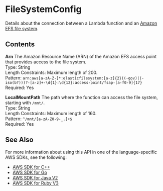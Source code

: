 # FileSystemConfig<a name="API_FileSystemConfig"></a>

Details about the connection between a Lambda function and an [Amazon EFS file system](https://docs.aws.amazon.com/lambda/latest/dg/configuration-filesystem.html)\.

## Contents<a name="API_FileSystemConfig_Contents"></a>

 **Arn**   <a name="SSS-Type-FileSystemConfig-Arn"></a>
The Amazon Resource Name \(ARN\) of the Amazon EFS access point that provides access to the file system\.  
Type: String  
Length Constraints: Maximum length of 200\.  
Pattern: `arn:aws[a-zA-Z-]*:elasticfilesystem:[a-z]{2}((-gov)|(-iso(b?)))?-[a-z]+-\d{1}:\d{12}:access-point/fsap-[a-f0-9]{17}`   
Required: Yes

 **LocalMountPath**   <a name="SSS-Type-FileSystemConfig-LocalMountPath"></a>
The path where the function can access the file system, starting with `/mnt/`\.  
Type: String  
Length Constraints: Maximum length of 160\.  
Pattern: `^/mnt/[a-zA-Z0-9-_.]+$`   
Required: Yes

## See Also<a name="API_FileSystemConfig_SeeAlso"></a>

For more information about using this API in one of the language\-specific AWS SDKs, see the following:
+  [AWS SDK for C\+\+](https://docs.aws.amazon.com/goto/SdkForCpp/lambda-2015-03-31/FileSystemConfig) 
+  [AWS SDK for Go](https://docs.aws.amazon.com/goto/SdkForGoV1/lambda-2015-03-31/FileSystemConfig) 
+  [AWS SDK for Java V2](https://docs.aws.amazon.com/goto/SdkForJavaV2/lambda-2015-03-31/FileSystemConfig) 
+  [AWS SDK for Ruby V3](https://docs.aws.amazon.com/goto/SdkForRubyV3/lambda-2015-03-31/FileSystemConfig) 